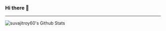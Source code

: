 ### Hi there 👋

---

<img align="left" alt="suvajitroy60's Github Stats" src="https://github-readme-stats.vercel.app/api?username=suvajitroy60&show_icons=true&hide_border=true" />
<!--
**suvajitroy60/suvajitroy60** is a ✨ _special_ ✨ repository because its `README.md` (this file) appears on your GitHub profile.
---


